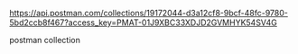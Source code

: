 https://api.postman.com/collections/19172044-d3a12cf8-9bcf-48fc-9780-5bd2ccb8f467?access_key=PMAT-01J9XBC33XDJD2GVMHYK54SV4G

postman collection
